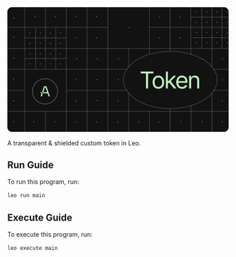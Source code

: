 <!-- # 🪙 Token -->
<img alt="workshop/token" width="1412" src="../.resources/token.png">

A transparent & shielded custom token in Leo.

## Run Guide

To run this program, run:
```bash
leo run main
```

## Execute Guide

To execute this program, run:
```bash
leo execute main
```

